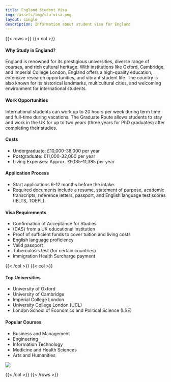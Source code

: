 ```yaml
---
title: England Student Visa
img: /assets/img/stu-visa.png
layout: single
description: Information about student visa for England
---
```


{{< rows >}}
{{< col  >}}

#### Why Study in England?

England is renowned for its prestigious universities, diverse range of courses, and rich cultural
heritage. With institutions like Oxford, Cambridge, and Imperial College London, England offers a
high-quality education, extensive research opportunities, and vibrant student life. The country is
also known for its historical landmarks, multicultural cities, and welcoming environment for
international students.

#### Work Opportunities

International students can work up to 20 hours per week during term time and full-time during
vacations. The Graduate Route allows students to stay and work in the UK for up to two years
(three years for PhD graduates) after completing their studies.

#### Costs

- Undergraduate: £10,000-38,000 per year
- Postgraduate: £11,000-32,000 per year
- Living Expenses: Approx. £9,135-11,385 per year

#### Application Process

- Start applications 6-12 months before the intake.
- Required documents include a resume, statement of purpose, academic transcripts, reference letters, passport, and English language test scores (IELTS, TOEFL).

#### Visa Requirements

- Confirmation of Acceptance for Studies
- (CAS) from a UK educational institution
- Proof of sufficient funds to cover tuition and living costs
- English language proficiency
- Valid passport
- Tuberculosis test (for certain countries)
- Immigration Health Surcharge payment

{{< /col  >}}
{{< col  >}}

#### Top Universities

- University of Oxford
- University of Cambridge
- Imperial College London
- University College London (UCL)
- London School of Economics and Political Science (LSE)

#### Popular Courses

- Business and Management
- Engineering
- Information Technology
- Medicine and Health Sciences
- Arts and Humanities

![](https://images.unsplash.com/photo-1718567234257-d5fd9ae5544d?q=80&w=2080&auto=format&fit=crop&ixlib=rb-4.0.3&ixid=M3wxMjA3fDB8MHxwaG90by1wYWdlfHx8fGVufDB8fHx8fA%3D%3D)

{{< /col  >}}
{{< /rows  >}}
